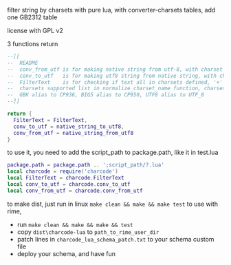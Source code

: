 filter string by charsets with pure lua, with converter-charsets tables, add one GB2312 table

license with GPL v2

3 functions return 

```lua
--[[
--  README
--  conv_from_utf is for making native string from utf-8, with charset defined
--  conv_to_utf   is for making utf8 string from native string, with charset defined
--  FilterText    is for checking if text all in charsets defined, '+' to make more than one charset
--  charsets supported list in normalize_charset_name function, charset_names, case insensitive
--  GBK alias to CP936, BIG5 alias to CP950, UTF8 alias to UTF_8
--]]

return {
  FilterText = FilterText,
  conv_to_utf = native_string_to_utf8,
  conv_from_utf = native_string_from_utf8
}
```

to use it, you need to add the script_path to package.path, like it in test.lua

```lua
package.path = package.path .. ';script_path/?.lua'
local charcode = require('charcode')
local FilterText = charcode.FilterText
local conv_to_utf = charcode.conv_to_utf
local conv_from_utf = charcode.conv_from_utf
```

to make dist, just run in linux ` make clean && make && make test `
to use with rime, 
- run `make clean && make && make && test`
- copy `dist\charcode-lua` to `path_to_rime_user_dir`
- patch lines in `charcode_lua_schema_patch.txt` to your schema custom file
- deploy your schema, and have fun
